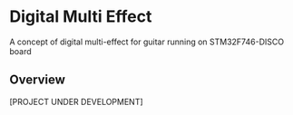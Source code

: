 # Digital Multi Effect

A concept of digital multi-effect for guitar running on STM32F746-DISCO board


## Overview

[PROJECT UNDER DEVELOPMENT]